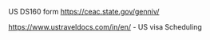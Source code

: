 US DS160 form
https://ceac.state.gov/genniv/ 

https://www.ustraveldocs.com/in/en/ - US visa Scheduling 
